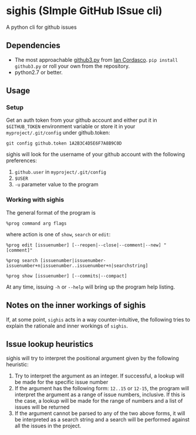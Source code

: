 # sighis (SImple GitHub ISsue cli) #

A python cli for github issues

## Dependencies ##

+ The most approachable [github3.py](https://github.com/sigmavirus24/github3.py) from [Ian Cordasco](http://www.coglib.com/~icordasc/blog/).
  `pip install github3.py` or roll your own from the repository.
+ python2.7 or better.

## Usage ##

### Setup ###

Get an auth token from your github account and either put it in `$GITHUB_TOKEN` environment variable or store it in your `myproject/.git/config` under github.token:

`git config github.token 1A2B3C4D5E6F7A8B9C0D`

sighis will look for the username of your github account with the following preferences:

1. `github.user` in `myproject/.git/config` 
2. `$USER`
3. `-u` parameter value to the program

### Working with sighis ###

The general format of the program is

`%prog command arg flags`

where action is one of `show`, `search` or `edit`:

`%prog edit [issuenumber] [--reopen|--close|--comment|--new] "[comment]"`

`%prog search [issuenumber|issuenumber-issuenumber+n|issuenumber..issuenumber+n|searchstring]`

`%prog show [issuenumber] [--commits|--compact]`

At any time, issuing `-h` or `--help` will bring up the program help listing.

## Notes on the inner workings of sighis ##

If, at some point, `sighis` acts in a way counter-intuitive, the following tries to explain the rationale and inner workings of `sighis`.

## Issue lookup heuristics ##

sighis will try to interpret the positional argument given by the following heuristic:

1. Try to interpret the argument as an integer. If successful, a lookup will be made for the specific issue number
2. If the argument has the following form: `12..15` or `12-15`, the program will interpret the argument as a range of issue numbers, inclusive. If this is the case, a lookup will be made for the range of numbers and a list of issues will be returned
3. If the argument cannot be parsed to any of the two above forms, it will be interpreted as a search string and a search will be performed against all the issues in the project.
